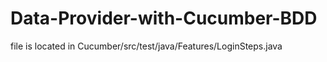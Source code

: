 # Data-Provider-with-Cucumber-BDD

file is located in Cucumber/src/test/java/Features/LoginSteps.java
